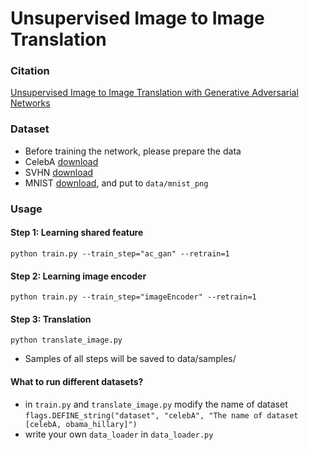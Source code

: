 # Unsupervised Image to Image Translation

### Citation
[Unsupervised Image to Image Translation with Generative Adversarial Networks](https://arxiv.org/abs/1701.02676)

### Dataset
* Before training the network, please prepare the data
* CelebA [download](http://mmlab.ie.cuhk.edu.hk/projects/CelebA.html)
* SVHN [download]()
* MNIST [download](https://github.com/myleott/mnist_png/blob/master/mnist_png.tar.gz), and put to `data/mnist_png`

### Usage

#### Step 1: Learning shared feature
```
python train.py --train_step="ac_gan" --retrain=1
```
#### Step 2: Learning image encoder
```
python train.py --train_step="imageEncoder" --retrain=1
```
#### Step 3: Translation
```
python translate_image.py
```
* Samples of all steps will be saved to data/samples/

#### What to run different datasets?
* in `train.py` and `translate_image.py` modify the name of dataset `flags.DEFINE_string("dataset", "celebA", "The name of dataset [celebA, obama_hillary]")`
* write your own `data_loader` in `data_loader.py`


